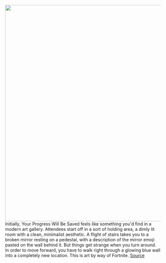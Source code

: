 <img src='https://cdn.vox-cdn.com/thumbor/-D3PL7I8CBEN8Yq13XDqhBJn_kk=/0x0:1827x868/1200x800/filters:focal(768x288:1060x580)/cdn.vox-cdn.com/uploads/chorus_image/image/67004485/Fortnite_20200630115200.0.jpg' width='700px' /><br/>
Initially, Your Progress Will Be Saved feels like something you'd find in a modern art gallery. Attendees start off in a sort of holding area, a dimly lit room with a clean, minimalist aesthetic. A flight of stairs takes you to a broken mirror resting on a pedestal, with a description of the mirror emoji pasted on the wall behind it. But things get strange when you turn around. In order to move forward, you have to walk right through a glowing blue wall into a completely new location. This is art by way of Fortnite.
<a href='https://www.theverge.com/2020/7/1/21308391/fortnite-creative-manchester-international-festival-art-exhibition-laturbo-avedon'> Source <a/>